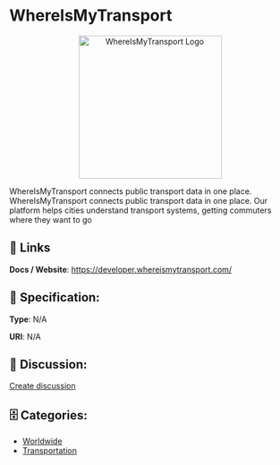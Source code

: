 # WhereIsMyTransport
<p align="center">
    <img width="256" src="https://raw.githubusercontent.com/apis-list/apis-list/main/apis/whereismytransport/logo_256x256.png" alt="WhereIsMyTransport Logo"/>
</p>

WhereIsMyTransport connects public transport data in one place. WhereIsMyTransport connects public transport data in one place.  Our platform helps cities understand transport systems, getting commuters where they want to go

##  🔗 Links
**Docs / Website**: https://developer.whereismytransport.com/

## 🧬 Specification:
**Type**: N/A

**URI**: N/A

## 💬 Discussion:
[Create discussion](https://github.com/apis-list/apis-list/discussions/new)

## 🗄️ Categories:
- [Worldwide](https://github.com/apis-list/apis-list#worldwide)
- [Transportation](https://github.com/apis-list/apis-list#transportation)



